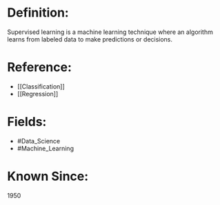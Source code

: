 

# Definition:
Supervised learning is a machine learning technique where an algorithm learns from labeled data to make predictions or decisions.

# Reference:
- [[Classification]]
- [[Regression]]

# Fields: 
- #Data_Science
- #Machine_Learning

# Known Since:
1950

